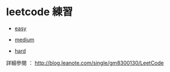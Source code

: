 # leetcode 練習

* [easy](https://github.com/gm8300130/leetcode/tree/master/easy)

* [medium](https://github.com/gm8300130/leetcode/tree/master/medium)

* [hard](https://github.com/gm8300130/leetcode/tree/master/hard)

詳細參閱 ： 
http://blog.leanote.com/single/gm8300130/LeetCode